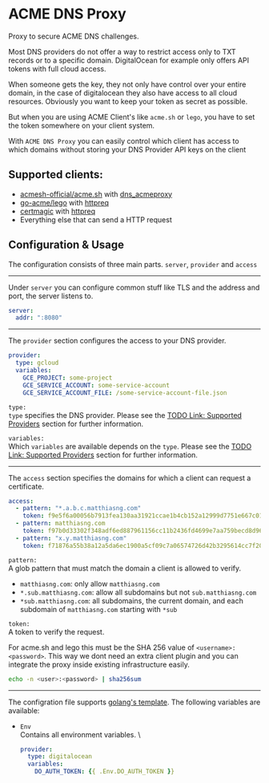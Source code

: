 # ACME DNS Proxy

Proxy to secure ACME DNS challenges.

Most DNS providers do not offer a way to restrict access only to TXT records or to a specific domain. DigitalOcean for example only offers API tokens with full cloud access.

When someone gets the key, they not only have control over your entire domain, in the case of digitalocean they also have access to all cloud resources. Obviously you want to keep your token as secret as possible.

But when you are using ACME Client's like `acme.sh` or `lego`, you have to set the token somewhere on your client system.

With `ACME DNS Proxy` you can easily control which client has access to which domains without storing your DNS Provider API keys on the client

## Supported clients:
- [acmesh-official/acme.sh](https://github.com/acmesh-official/acme.sh) with [dns_acmeproxy](https://github.com/acmesh-official/acme.sh/wiki/dnsapi#78-use-acmeproxy-dns-api)
- [go-acme/lego](https://github.com/go-acme/lego) with [httpreq](https://go-acme.github.io/lego/dns/httpreq/)
- [certmagic](https://github.com/caddyserver/certmagic) with [httpreq](https://go-acme.github.io/lego/dns/httpreq/)
- Everything else that can send a HTTP request

## Configuration & Usage

The configuration consists of three main parts. `server`, `provider` and `access`

---

Under `server` you can configure common stuff like TLS and the address and port, the server listens to.
```yaml
server:
  addr: ":8080"
```

---

The `provider` section configures the access to your DNS provider.
```yaml
provider:
  type: gcloud
  variables:
    GCE_PROJECT: some-project
    GCE_SERVICE_ACCOUNT: some-service-account
    GCE_SERVICE_ACCOUNT_FILE: /some-service-account-file.json
```

`type:` \
`type` specifies the DNS provider. 
Please see the [TODO Link: Supported Providers](#) section for further information.

`variables:` \
Which `variables` are available depends on the `type`.
Please see the [TODO Link: Supported Providers](#) section for further information.

---
The `access` section specifies the domains for which a client can request a certificate.

```yaml
access:
  - pattern: "*.a.b.c.matthiasng.com"
    token: f9e5f6a00056b7913fea130aa31921ccae1b4cb152a12999d7751e667c016344
  - pattern: matthiasng.com
    token: f97b0d33302f348adf6ed887961156cc11b2436fd4699e7aa759becd8d96c7e3
  - pattern: "x.y.matthiasng.com"
    token: f71876a55b38a12a5da6ec1900a5cf09c7a06574726d42b3295614cc7f20b344
```

`pattern:` \
A glob pattern that must match the domain a client is allowed to verify.
- `matthiasng.com`: only allow `matthiasng.com`
- `*.sub.matthiasng.com`: allow all subdomains but not `sub.matthiasng.com`
- `*sub.matthiasng.com`: all subdomains, the current domain, and each subdomain of `matthiasng.com` starting with `*sub`

`token:` \
A token to verify the request.

For acme.sh and lego this must be the SHA 256 value of `<username>:<password>`.
This way we dont need an extra client plugin and you can integrate the proxy inside existing infrastructure easily.

```sh
echo -n <user>:<password> | sha256sum
```

---

The configration file supports [golang's template](https://golang.org/pkg/text/template/).
The following variables are available:
- `Env` \
    Contains all environment variables. \
    ```yaml
    provider:
      type: digitalocean
      variables:
        DO_AUTH_TOKEN: {{ .Env.DO_AUTH_TOKEN }}
    ```
